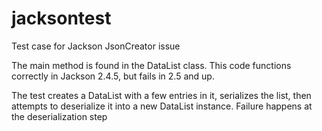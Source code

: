 # jacksontest
Test case for Jackson JsonCreator issue

The main method is found in the DataList class.  This code functions correctly in Jackson 2.4.5, but fails in 2.5 and up.

The test creates a DataList with a few entries in it, serializes the list, then attempts to deserialize it into a new DataList instance.  Failure happens at the deserialization step
